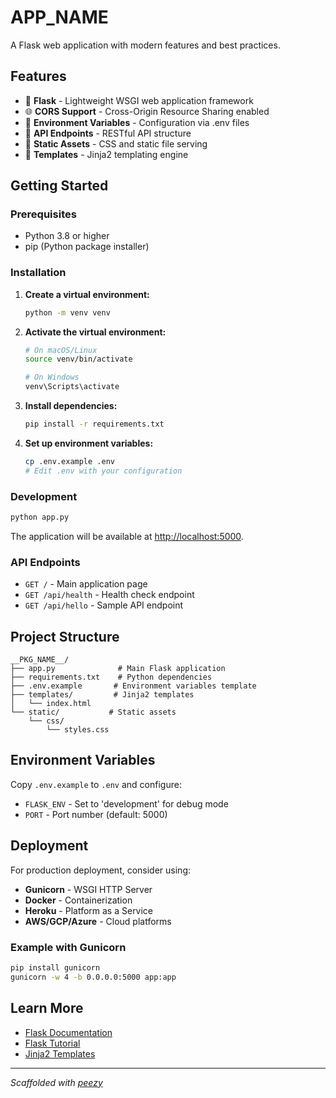# **APP_NAME**

A Flask web application with modern features and best practices.

## Features

- 🐍 **Flask** - Lightweight WSGI web application framework
- 🌐 **CORS Support** - Cross-Origin Resource Sharing enabled
- 🔧 **Environment Variables** - Configuration via .env files
- 📡 **API Endpoints** - RESTful API structure
- 🎨 **Static Assets** - CSS and static file serving
- 📄 **Templates** - Jinja2 templating engine

## Getting Started

### Prerequisites

- Python 3.8 or higher
- pip (Python package installer)

### Installation

1. **Create a virtual environment:**

   ```bash
   python -m venv venv
   ```

2. **Activate the virtual environment:**

   ```bash
   # On macOS/Linux
   source venv/bin/activate

   # On Windows
   venv\Scripts\activate
   ```

3. **Install dependencies:**

   ```bash
   pip install -r requirements.txt
   ```

4. **Set up environment variables:**
   ```bash
   cp .env.example .env
   # Edit .env with your configuration
   ```

### Development

```bash
python app.py
```

The application will be available at [http://localhost:5000](http://localhost:5000).

### API Endpoints

- `GET /` - Main application page
- `GET /api/health` - Health check endpoint
- `GET /api/hello` - Sample API endpoint

## Project Structure

```
__PKG_NAME__/
├── app.py              # Main Flask application
├── requirements.txt    # Python dependencies
├── .env.example       # Environment variables template
├── templates/         # Jinja2 templates
│   └── index.html
└── static/           # Static assets
    └── css/
        └── styles.css
```

## Environment Variables

Copy `.env.example` to `.env` and configure:

- `FLASK_ENV` - Set to 'development' for debug mode
- `PORT` - Port number (default: 5000)

## Deployment

For production deployment, consider using:

- **Gunicorn** - WSGI HTTP Server
- **Docker** - Containerization
- **Heroku** - Platform as a Service
- **AWS/GCP/Azure** - Cloud platforms

### Example with Gunicorn

```bash
pip install gunicorn
gunicorn -w 4 -b 0.0.0.0:5000 app:app
```

## Learn More

- [Flask Documentation](https://flask.palletsprojects.com/)
- [Flask Tutorial](https://flask.palletsprojects.com/tutorial/)
- [Jinja2 Templates](https://jinja.palletsprojects.com/)

---

_Scaffolded with [peezy](https://github.com/Sehnya/peezy-cli)_
